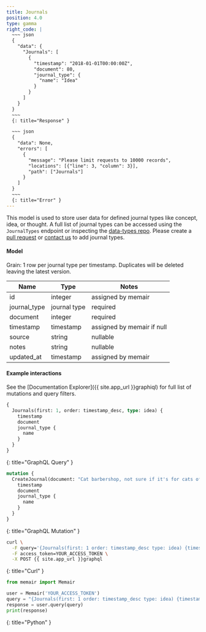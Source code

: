 ```yaml
---
title: Journals
position: 4.0
type: gamma
right_code: |
  ~~~ json
  {
    "data": {
      "Journals": [
        {
          "timestamp": "2018-01-01T00:00:00Z",
          "document": 80,
          "journal_type": {
            "name": "Idea"
          }
        }
      ]
    }
  }
  ~~~
  {: title="Response" }

  ~~~ json
  {
    "data": None,
    "errors": [
      {
        "message": "Please limit requests to 10000 records",
        "locations": [{"line": 3, "column": 3}],
        "path": ["Journals"]
      }
    ]
  }
  ~~~
  {: title="Error" }
---
```


This model is used to store user data for defined journal types like concept, idea, or thought. A full list of journal types can be accessed using the `JournalTypes` endpoint or inspecting the [data-types repo](https://github.com/memair/data-types/blob/master/journal_types.yml). Please create a [pull request](https://github.com/memair/data-types/blob/master/journal_types.yml) or [contact us](https://blog.memair.com/community/contact) to add journal types.

#### Model

Grain: 1 row per journal type per timestamp. Duplicates will be deleted leaving the latest version.

| Name | Type | Notes |
|-------|--------|---------|
| id | integer | assigned by memair |
| journal_type | journal type | required |
| document | integer | required |
| timestamp | timestamp | assigned by memair if null |
| source | string | nullable |
| notes | string | nullable |
| updated_at | timestamp | assigned by memair |

#### Example interactions

See the [Documentation Explorer]({{ site.app_url }}graphiql) for full list of mutations and query filters.

~~~ graphql
{
  Journals(first: 1, order: timestamp_desc, type: idea) {
    timestamp
    document
    journal_type {
      name
    }
  }
}
~~~
{: title="GraphQL Query" }

~~~ graphql
mutation {
  CreateJournal(document: "Cat barbershop, not sure if it's for cats of just has cats running around", type: idea) {
    timestamp
    document
    journal_type {
      name
    }
  }
}

~~~
{: title="GraphQL Mutation" }

~~~ bash
curl \
  -F query='{Journals(first: 1 order: timestamp_desc type: idea) {timestamp document journal_type {name}}}' \
  -F access_token=YOUR_ACCESS_TOKEN \
  -X POST {{ site.app_url }}graphql
~~~
{: title="Curl" }

~~~ python
from memair import Memair

user = Memair('YOUR_ACCESS_TOKEN')
query = "{Journals(first: 1 order: timestamp_desc type: idea) {timestamp document journal_type {name}}}"
response = user.query(query)
print(response)
~~~
{: title="Python" }
